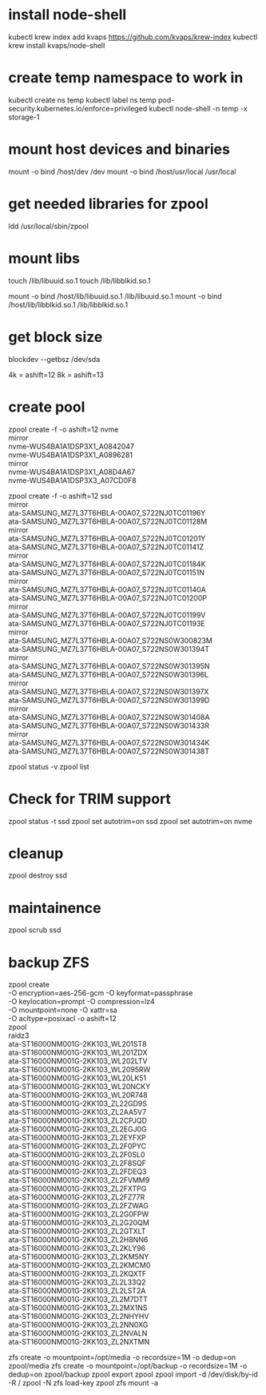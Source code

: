 # install node-shell
kubectl krew index add kvaps https://github.com/kvaps/krew-index
kubectl krew install kvaps/node-shell

# create temp namespace to work in
kubectl create ns temp
kubectl label ns temp  pod-security.kubernetes.io/enforce=privileged
kubectl node-shell -n temp -x storage-1


# mount host devices and binaries
mount -o bind /host/dev /dev
mount -o bind /host/usr/local /usr/local

# get needed libraries for zpool
ldd /usr/local/sbin/zpool

# mount libs
touch /lib/libuuid.so.1
touch /lib/libblkid.so.1

mount -o bind /host/lib/libuuid.so.1 /lib/libuuid.so.1
mount -o bind /host/lib/libblkid.so.1 /lib/libblkid.so.1

# get block size
blockdev --getbsz /dev/sda

4k = ashift=12
8k = ashift=13

# create pool
zpool create -f -o ashift=12 nvme \
    mirror \
        nvme-WUS4BA1A1DSP3X1_A0842047 \
        nvme-WUS4BA1A1DSP3X1_A0896281 \
    mirror \
        nvme-WUS4BA1A1DSP3X1_A08D4A67 \
        nvme-WUS4BA1A1DSP3X3_A07CD0F8


zpool create -f -o ashift=12 ssd \
    mirror \
        ata-SAMSUNG_MZ7L37T6HBLA-00A07_S722NJ0TC01196Y \
        ata-SAMSUNG_MZ7L37T6HBLA-00A07_S722NJ0TC01128M \
    mirror \
        ata-SAMSUNG_MZ7L37T6HBLA-00A07_S722NJ0TC01201Y \
        ata-SAMSUNG_MZ7L37T6HBLA-00A07_S722NJ0TC01141Z \
    mirror \
        ata-SAMSUNG_MZ7L37T6HBLA-00A07_S722NJ0TC01184K \
        ata-SAMSUNG_MZ7L37T6HBLA-00A07_S722NJ0TC01151N \
    mirror \
        ata-SAMSUNG_MZ7L37T6HBLA-00A07_S722NJ0TC01140A \
        ata-SAMSUNG_MZ7L37T6HBLA-00A07_S722NJ0TC01200P \
    mirror \
        ata-SAMSUNG_MZ7L37T6HBLA-00A07_S722NJ0TC01199V \
        ata-SAMSUNG_MZ7L37T6HBLA-00A07_S722NJ0TC01193E \
    mirror \
        ata-SAMSUNG_MZ7L37T6HBLA-00A07_S722NS0W300823M \
        ata-SAMSUNG_MZ7L37T6HBLA-00A07_S722NS0W301394T \
    mirror \
        ata-SAMSUNG_MZ7L37T6HBLA-00A07_S722NS0W301395N \
        ata-SAMSUNG_MZ7L37T6HBLA-00A07_S722NS0W301396L \
    mirror \
        ata-SAMSUNG_MZ7L37T6HBLA-00A07_S722NS0W301397X \
        ata-SAMSUNG_MZ7L37T6HBLA-00A07_S722NS0W301399D \
    mirror \
        ata-SAMSUNG_MZ7L37T6HBLA-00A07_S722NS0W301408A \
        ata-SAMSUNG_MZ7L37T6HBLA-00A07_S722NS0W301433R \
    mirror \
        ata-SAMSUNG_MZ7L37T6HBLA-00A07_S722NS0W301434K \
        ata-SAMSUNG_MZ7L37T6HBLA-00A07_S722NS0W301438T


zpool status -v
zpool list


# Check for TRIM support

zpool status -t ssd
zpool set autotrim=on ssd
zpool set autotrim=on nvme


# cleanup
zpool destroy ssd


# maintainence
zpool scrub ssd


# backup ZFS
zpool create \
    -O encryption=aes-256-gcm -O keyformat=passphrase \
    -O keylocation=prompt -O compression=lz4 \
    -O mountpoint=none -O xattr=sa \
    -O acltype=posixacl -o ashift=12 \
    zpool \
    raidz3 \
        ata-ST16000NM001G-2KK103_WL201ST8 \
        ata-ST16000NM001G-2KK103_WL201ZDX \
        ata-ST16000NM001G-2KK103_WL202LTV \
        ata-ST16000NM001G-2KK103_WL2095RW \
        ata-ST16000NM001G-2KK103_WL20LK51 \
        ata-ST16000NM001G-2KK103_WL20NCKY \
        ata-ST16000NM001G-2KK103_WL20R748 \
        ata-ST16000NM001G-2KK103_ZL22GD9S \
        ata-ST16000NM001G-2KK103_ZL2AA5V7 \
        ata-ST16000NM001G-2KK103_ZL2CPJQD \
        ata-ST16000NM001G-2KK103_ZL2EGJ0G \
        ata-ST16000NM001G-2KK103_ZL2EYFXP \
        ata-ST16000NM001G-2KK103_ZL2F0PYC \
        ata-ST16000NM001G-2KK103_ZL2F0SL0 \
        ata-ST16000NM001G-2KK103_ZL2F8SQF \
        ata-ST16000NM001G-2KK103_ZL2FDEQ3 \
        ata-ST16000NM001G-2KK103_ZL2FVMM9 \
        ata-ST16000NM001G-2KK103_ZL2FXTPG \
        ata-ST16000NM001G-2KK103_ZL2FZ77R \
        ata-ST16000NM001G-2KK103_ZL2FZWAG \
        ata-ST16000NM001G-2KK103_ZL2G0FPW \
        ata-ST16000NM001G-2KK103_ZL2G20QM \
        ata-ST16000NM001G-2KK103_ZL2GTXLT \
        ata-ST16000NM001G-2KK103_ZL2H8NN6 \
        ata-ST16000NM001G-2KK103_ZL2KLY96 \
        ata-ST16000NM001G-2KK103_ZL2KM5NY \
        ata-ST16000NM001G-2KK103_ZL2KMCM0 \
        ata-ST16000NM001G-2KK103_ZL2KQXTF \
        ata-ST16000NM001G-2KK103_ZL2L33Q2 \
        ata-ST16000NM001G-2KK103_ZL2LST2A \
        ata-ST16000NM001G-2KK103_ZL2M7DTT \
        ata-ST16000NM001G-2KK103_ZL2MX1NS \
        ata-ST16000NM001G-2KK103_ZL2NHYHV \
        ata-ST16000NM001G-2KK103_ZL2NN0XG \
        ata-ST16000NM001G-2KK103_ZL2NVALN \
        ata-ST16000NM001G-2KK103_ZL2NXTMN

zfs create -o mountpoint=/opt/media -o recordsize=1M -o dedup=on zpool/media
zfs create -o mountpoint=/opt/backup -o recordsize=1M -o dedup=on zpool/backup
zpool export zpool
zpool import -d /dev/disk/by-id -R / zpool -N
zfs load-key zpool
zfs mount -a
